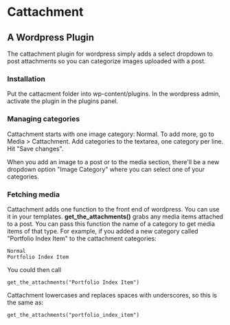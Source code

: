 Cattachment
===========

A Wordpress Plugin
------------------

The cattachment plugin for wordpress simply adds a select dropdown to post attachments so you can categorize images uploaded with a post.

### Installation ###

Put the cattacment folder into wp-content/plugins. In the wordpress admin, activate the plugin in the plugins panel.

### Managing categories ###

Cattachment starts with one image category: Normal. To add more, go to Media > Cattachment. Add categories to the textarea, one category per line. Hit "Save changes".

When you add an image to a post or to the media section, there'll be a new dropdown option "Image Category" where you can select one of your categories.

### Fetching media ###

Cattachment adds one function to the front end of wordpress. You can use it in your templates. **get_the_attachments()** grabs any media items attached to a post. You can pass this function the name of a category to get media items of that type. For example, if you added a new category called "Portfolio Index Item" to the cattachment categories:

    Normal
    Portfolio Index Item

You could then call

    get_the_attachments("Portfolio Index Item")

Cattachment lowercases and replaces spaces with underscores, so this is the same as:

    get_the_attachments("portfolio_index_item")
